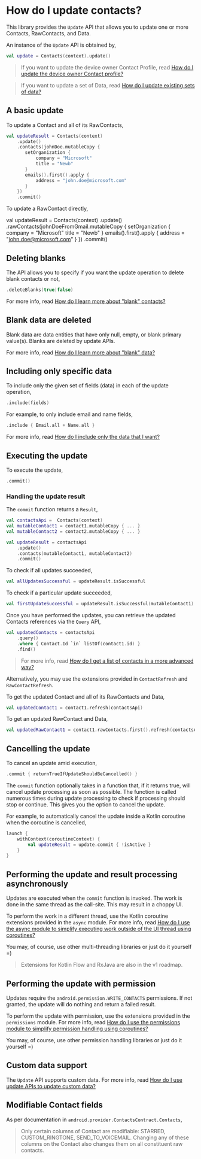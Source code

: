 # How do I update contacts?

This library provides the `Update` API that allows you to update one or more Contacts, RawContacts, 
and Data.

An instance of the `Update` API is obtained by,

```kotlin
val update = Contacts(context).update()
```

> If you want to update the device owner Contact Profile, read [How do I update the device owner Contact profile?](/howto/howto-update-profile.md)

> If you want to update a set of Data, read [How do I update existing sets of data?](/howto/howto-update-data-sets.md)

## A basic update

To update a Contact and all of its RawContacts,

```kotlin
val updateResult = Contacts(context)
    .update()
    .contacts(johnDoe.mutableCopy {
       setOrganization {
           company = "Microsoft"
           title = "Newb"
       }
       emails().first().apply {
           address = "john.doe@microsoft.com"
       }
    })
    .commit()
```

To update a RawContact directly,

val updateResult = Contacts(context)
    .update()
    .rawContacts(johnDoeFromGmail.mutableCopy {
       setOrganization {
           company = "Microsoft"
           title = "Newb"
       }
       emails().first().apply {
           address = "john.doe@microsoft.com"
       }
    })
    .commit()

## Deleting blanks

The API allows you to specify if you want the update operation to delete blank contacts or not,

```kotlin
.deleteBlanks(true|false)
```

For more info, read [How do I learn more about "blank" contacts?](/howto/howto-learn-more-about-blank-contacts.md)

## Blank data are deleted

Blank data are data entities that have only null, empty, or blank primary value(s). Blanks are 
deleted by update APIs.

For more info, read [How do I learn more about "blank" data?](/howto/howto-learn-more-about-blank-data.md)

## Including only specific data

To include only the given set of fields (data) in each of the update operation,

```kotlin
.include(fields)
```

For example, to only include email and name fields,

```kotlin
.include { Email.all + Name.all }
```

For more info, read [How do I include only the data that I want?](/howto/howto-include-only-desired-data.md)

## Executing the update

To execute the update,

```kotlin
.commit()
```

### Handling the update result

The `commit` function returns a `Result`,

```kotlin
val contactsApi =  Contacts(context)
val mutableContact1 = contact1.mutableCopy { ... }
val mutableContact2 = contact2.mutableCopy { ... }

val updateResult = contactsApi
    .update()
    .contacts(mutableContact1, mutableContact2)
    .commit()
```

To check if all updates succeeded,

```kotlin
val allUpdatesSuccessful = updateResult.isSuccessful
```

To check if a particular update succeeded,

```kotlin
val firstUpdateSuccessful = updateResult.isSuccessful(mutableContact1)
```

Once you have performed the updates, you can retrieve the updated Contacts references via the `Query` API,

```kotlin
val updatedContacts = contactsApi
    .query()
    .where { Contact.Id `in` listOf(contact1.id) }
    .find()
```

> For more info, read [How do I get a list of contacts in a more advanced way?](/howto/howto-query-contacts-advanced.md)

Alternatively, you may use the extensions provided in `ContactRefresh` and `RawContactRefresh`.

To get the updated Contact and all of its RawContacts and Data,

```kotlin
val updatedContact1 = contact1.refresh(contactsApi)
```

To get an updated RawContact and Data,

```kotlin
val updatedRawContact1 = contact1.rawContacts.first().refresh(contactsApi)
```

## Cancelling the update

To cancel an update amid execution,

```kotlin
.commit { returnTrueIfUpdateShouldBeCancelled() }
```

The `commit` function optionally takes in a function that, if it returns true, will cancel update
processing as soon as possible. The function is called numerous times during update processing to
check if processing should stop or continue. This gives you the option to cancel the update.

For example, to automatically cancel the update inside a Kotlin coroutine when the coroutine is cancelled,

```kotlin
launch {
    withContext(coroutineContext) {
        val updateResult = update.commit { !isActive }
    }
}
```

## Performing the update and result processing asynchronously

Updates are executed when the `commit` function is invoked. The work is done in the same thread as
the call-site. This may result in a choppy UI.

To perform the work in a different thread, use the Kotlin coroutine extensions provided in the `async` module.
For more info, read [How do I use the async module to simplify executing work outside of the UI thread using coroutines?](/howto/howto-use-api-with-async-execution.md)

You may, of course, use other multi-threading libraries or just do it yourself =)

> Extensions for Kotlin Flow and RxJava are also in the v1 roadmap.

## Performing the update with permission

Updates require the `android.permission.WRITE_CONTACTS` permissions. If not granted, the update 
will do nothing and return a failed result.

To perform the update with permission, use the extensions provided in the `permissions` module.
For more info, read [How do I use the permissions module to simplify permission handling using coroutines?](/howto/howto-use-api-with-permissions-handling.md)

You may, of course, use other permission handling libraries or just do it yourself =)

## Custom data support
 
The `Update` API supports custom data. For more info, read [How do I use update APIs to update custom data?](/howto/howto-update-custom-data.md)

## Modifiable Contact fields

As per documentation in `android.provider.ContactsContract.Contacts`,

> Only certain columns of Contact are modifiable: STARRED, CUSTOM_RINGTONE, SEND_TO_VOICEMAIL.
> Changing any of these columns on the Contact also changes them on all constituent raw contacts.